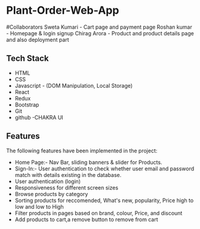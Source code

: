 # Plant-Order-Web-App


#Collaborators
Sweta Kumari - Cart page and  payment page
Roshan kumar - Homepage & login signup
Chirag Arora - Product and product details page and also deployment part

## Tech Stack
- HTML
- CSS
- Javascript - (DOM Manipulation, Local Storage)
- React
- Redux
- Bootstrap
- Git
- github
-CHAKRA UI

## Features

The following features have been implemented in the project:


- Home Page:- Nav Bar, sliding banners & slider for Products.
- Sign-In:- User authentication to check whether user email and password match with details existing in the database.
- User authentication (login) 
- Responsiveness for different screen sizes
- Browse products by category
- Sorting products for reccomended, What's new, popularity, Price high to low and low to High
- Filter products in pages based on brand, colour, Price, and discount
- Add products to cart,a remove button to remove from cart

